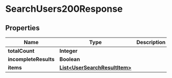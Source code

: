 

# SearchUsers200Response


## Properties

| Name | Type | Description | Notes |
|------------ | ------------- | ------------- | -------------|
|**totalCount** | **Integer** |  |  |
|**incompleteResults** | **Boolean** |  |  |
|**items** | [**List&lt;UserSearchResultItem&gt;**](UserSearchResultItem.md) |  |  |



